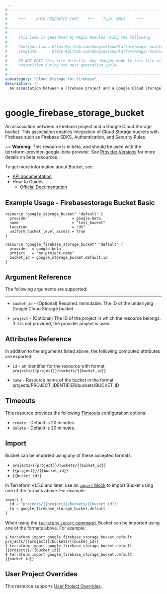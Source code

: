 ```yaml
---
# ----------------------------------------------------------------------------
#
#     ***     AUTO GENERATED CODE    ***    Type: MMv1     ***
#
# ----------------------------------------------------------------------------
#
#     This code is generated by Magic Modules using the following:
#
#     Configuration: https:#github.com/GoogleCloudPlatform/magic-modules/tree/main/mmv1/products/firebasestorage/Bucket.yaml
#     Template:      https:#github.com/GoogleCloudPlatform/magic-modules/tree/main/mmv1/templates/terraform/resource.html.markdown.tmpl
#
#     DO NOT EDIT this file directly. Any changes made to this file will be
#     overwritten during the next generation cycle.
#
# ----------------------------------------------------------------------------
subcategory: "Cloud Storage for Firebase"
description: |-
  An association between a Firebase project and a Google Cloud Storage bucket.
---
```


# google_firebase_storage_bucket

An association between a Firebase project and a Google Cloud Storage bucket.
This association enables integration of Cloud Storage buckets with Firebase such as Firebase SDKS, Authentication, and Security Rules.

~> **Warning:** This resource is in beta, and should be used with the terraform-provider-google-beta provider.
See [Provider Versions](https://terraform.io/docs/providers/google/guides/provider_versions.html) for more details on beta resources.

To get more information about Bucket, see:

* [API documentation](https://firebase.google.com/docs/reference/rest/storage/rest/v1beta/projects.buckets)
* How-to Guides
    * [Official Documentation](https://firebase.google.com/docs/storage/)

## Example Usage - Firebasestorage Bucket Basic


```hcl
resource "google_storage_bucket" "default" {
  provider                    = google-beta
  name                        = "test_bucket"
  location                    = "US"
  uniform_bucket_level_access = true
}

resource "google_firebase_storage_bucket" "default" {
  provider  = google-beta
  project   = "my-project-name"
  bucket_id = google_storage_bucket.default.id
}
```

## Argument Reference

The following arguments are supported:



- - -


* `bucket_id` -
  (Optional)
  Required. Immutable. The ID of the underlying Google Cloud Storage bucket

* `project` - (Optional) The ID of the project in which the resource belongs.
    If it is not provided, the provider project is used.


## Attributes Reference

In addition to the arguments listed above, the following computed attributes are exported:

* `id` - an identifier for the resource with format `projects/{{project}}/buckets/{{bucket_id}}`

* `name` -
  Resource name of the bucket in the format projects/PROJECT_IDENTIFIER/buckets/BUCKET_ID


## Timeouts

This resource provides the following
[Timeouts](https://developer.hashicorp.com/terraform/plugin/sdkv2/resources/retries-and-customizable-timeouts) configuration options:

- `create` - Default is 20 minutes.
- `delete` - Default is 20 minutes.

## Import


Bucket can be imported using any of these accepted formats:

* `projects/{{project}}/buckets/{{bucket_id}}`
* `{{project}}/{{bucket_id}}`
* `{{bucket_id}}`


In Terraform v1.5.0 and later, use an [`import` block](https://developer.hashicorp.com/terraform/language/import) to import Bucket using one of the formats above. For example:

```tf
import {
  id = "projects/{{project}}/buckets/{{bucket_id}}"
  to = google_firebase_storage_bucket.default
}
```

When using the [`terraform import` command](https://developer.hashicorp.com/terraform/cli/commands/import), Bucket can be imported using one of the formats above. For example:

```
$ terraform import google_firebase_storage_bucket.default projects/{{project}}/buckets/{{bucket_id}}
$ terraform import google_firebase_storage_bucket.default {{project}}/{{bucket_id}}
$ terraform import google_firebase_storage_bucket.default {{bucket_id}}
```

## User Project Overrides

This resource supports [User Project Overrides](https://registry.terraform.io/providers/hashicorp/google/latest/docs/guides/provider_reference#user_project_override).
